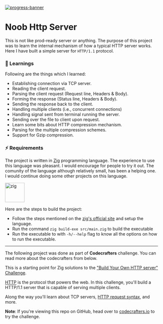 [![progress-banner](https://backend.codecrafters.io/progress/http-server/dd95bd37-a3b1-4058-b29b-60ff03d2949d)](https://app.codecrafters.io/users/codecrafters-bot?r=2qF)

# Noob Http Server

This is not like prod-ready server or anything. The purpose of this project was to learn the internal mechanism of how a typical HTTP server works. Here I have built a simple server for `HTTP/1.1` protocol.

### 📖 Learnings

Following are the things which I learned:

* Establishing connection via TCP server. 
* Reading the client request.
* Parsing the client request (Request line, Headers & Body).
* Forming the response (Status line, Headers & Body).
* Sending the response back to the client.
* Handling multiple clients (i.e., concurrent connections)
* Handling signal sent from terminal running the server.
* Sending over the file to client upon request.
* Learn some bits about HTTP compression mechanism.
* Parsing for the multiple compression schemes.
* Support for Gzip compression.

### ⚡️ Requirements

The project is written in [Zig](https://ziglang.org/) programming language. The experience to use this language was pleasant. I would encourage for people to try it out. The comunity of the language although relatively small, has been a helping one. I would continue doing some other projects on this language.

<a href="https://emoji.gg/emoji/3421-zig"><img src="https://cdn3.emoji.gg/emojis/3421-zig.png" width="64px" height="64px" alt="zig"></a>


Here are the steps to build the project:

* Follow the steps mentioned on the [zig's official site](https://ziglang.org/learn/getting-started/#installing-zig) and setup the language.
* Run the command `zig build-exe src/main.zig` to build the executable
* Run the executable to with `-h/--help` flag to know all the options on how to run the executable.

---

The following project was done as part of **Codecrafters** challenge. You can read more about the codecrafters from below.


This is a starting point for Zig solutions to the
["Build Your Own HTTP server" Challenge](https://app.codecrafters.io/courses/http-server/overview).

[HTTP](https://en.wikipedia.org/wiki/Hypertext_Transfer_Protocol) is the
protocol that powers the web. In this challenge, you'll build a HTTP/1.1 server
that is capable of serving multiple clients.

Along the way you'll learn about TCP servers,
[HTTP request syntax](https://www.w3.org/Protocols/rfc2616/rfc2616-sec5.html),
and more.

**Note**: If you're viewing this repo on GitHub, head over to
[codecrafters.io](https://codecrafters.io) to try the challenge.
